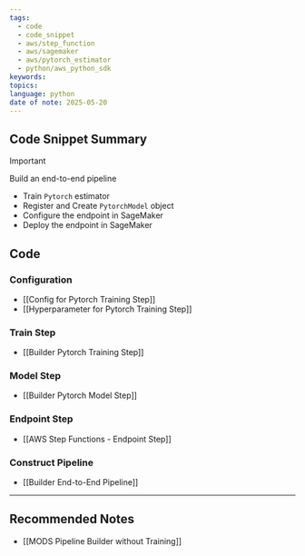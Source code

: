 ```yaml
---
tags:
  - code
  - code_snippet
  - aws/step_function
  - aws/sagemaker
  - aws/pytorch_estimator
  - python/aws_python_sdk
keywords: 
topics: 
language: python
date of note: 2025-05-20
---
```


## Code Snippet Summary

>[!important]
>Build an end-to-end pipeline
>- Train `Pytorch` estimator
>- Register and Create `PytorchModel` object
>- Configure the endpoint in SageMaker
>- Deploy the endpoint in SageMaker

## Code

### Configuration 

- [[Config for Pytorch Training Step]]
- [[Hyperparameter for Pytorch Training Step]]

### Train Step 

- [[Builder Pytorch Training Step]]

### Model Step

- [[Builder Pytorch Model Step]]

### Endpoint Step

- [[AWS Step Functions - Endpoint Step]]

### Construct Pipeline

- [[Builder End-to-End Pipeline]]



-----------
##  Recommended Notes


- [[MODS Pipeline Builder without Training]]